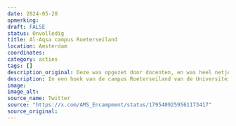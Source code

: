 ```yaml
---
date: 2024-05-28
opmerking: 
draft: FALSE
status: Onvolledig
title: Al-Aqsa campus Roeterseiland
location: Amsterdam
coordinates: 
category: acties
tags: []
description_original: Deze was opgezet door docenten, en was heel netjes in een hoekje
description: In een hoek van de campus Roeterseiland van de Universiteit van Amsterdam word door docenten en studenten de Al-Aqsa campus opgezet. Er vinden lezingen en workshops plaats, en er is een bibliotheek voor één van de tenten die zijn opgezet.
image: 
image_alt: 
source_name: Twitter
source: "https://x.com/AMS_Encampment/status/1795409259561173417"
source_original: 
---
```

